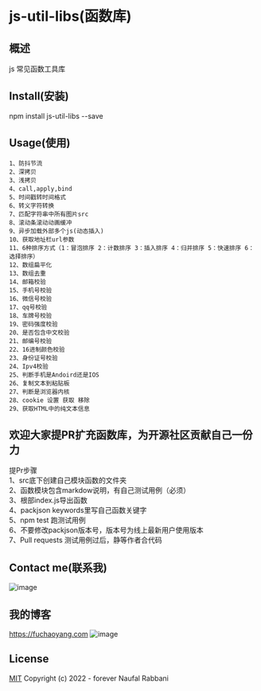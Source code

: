 # js-util-libs(函数库)

## 概述

js 常见函数工具库

## Install(安装)

npm install js-util-libs --save

## Usage(使用)

    1、防抖节流  
    2、深拷贝  
    3、浅拷贝  
    4、call,apply,bind  
    5、时间戳转时间格式  
    6、转义字符转换  
    7、匹配字符串中所有图片src  
    8、滚动条滚动动画缓冲  
    9、异步加载外部多个js(动态插入)  
    10、获取地址栏url参数  
    11、6种排序方式（1：冒泡排序 2：计数排序 3：插入排序 4：归并排序 5：快速排序 6：选择排序）  
    12、数组扁平化  
    13、数组去重  
    14、邮箱校验  
    15、手机号校验  
    16、微信号校验  
    17、qq号校验  
    18、车牌号校验  
    19、密码强度校验  
    20、是否包含中文校验  
    21、邮编号校验  
    22、16进制颜色校验  
    23、身份证号校验  
    24、Ipv4校验  
    25、判断手机是Andoird还是IOS  
    26、复制文本到粘贴板  
    27、判断是浏览器内核  
    28、cookie 设置 获取 移除  
    29、获取HTML中的纯文本信息





## 欢迎大家提PR扩充函数库，为开源社区贡献自己一份力
提Pr步骤  
1、src底下创建自己模块函数的文件夹  
2、函数模块包含markdow说明，有自己测试用例（必须）  
3、根部index.js导出函数  
4、packjson keywords里写自己函数关键字  
5、npm test 跑测试用例  
6、不要修改packjson版本号，版本号为线上最新用户使用版本  
7、Pull requests 测试用例过后，静等作者合代码  

## Contact me(联系我)
![image](https://user-images.githubusercontent.com/25168173/154791040-09b5e289-5533-4aa2-9e6d-cb11eabfddf3.png)

## 我的博客
https://fuchaoyang.com
![image](https://user-images.githubusercontent.com/25168173/154791015-750d04e4-02d4-4ebb-a559-5e3331003309.png)

## License

[MIT](http://opensource.org/licenses/MIT) Copyright (c) 2022 - forever Naufal Rabbani
